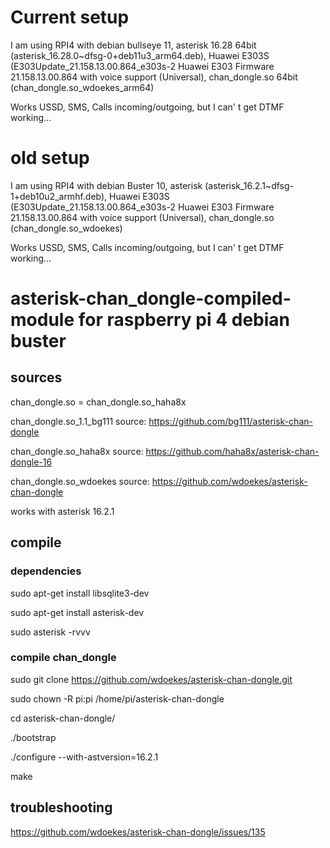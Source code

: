 # Current setup

I am using RPI4 with debian bullseye 11, asterisk 16.28 64bit (asterisk_16.28.0~dfsg-0+deb11u3_arm64.deb), Huawei E303S (E303Update_21.158.13.00.864_e303s-2 Huawei E303 Firmware 21.158.13.00.864 with voice support (Universal), chan_dongle.so 64bit (chan_dongle.so_wdoekes_arm64)

Works USSD, SMS, Calls incoming/outgoing, but I can' t get DTMF working...

# old setup

I am using RPI4 with debian Buster 10, asterisk (asterisk_16.2.1~dfsg-1+deb10u2_armhf.deb), Huawei E303S (E303Update_21.158.13.00.864_e303s-2 Huawei E303 Firmware 21.158.13.00.864 with voice support (Universal), chan_dongle.so (chan_dongle.so_wdoekes)

Works USSD, SMS, Calls incoming/outgoing, but I can' t get DTMF working...


# asterisk-chan_dongle-compiled-module for raspberry pi 4 debian buster

## sources

chan_dongle.so = chan_dongle.so_haha8x

chan_dongle.so_1.1_bg111 source: https://github.com/bg111/asterisk-chan-dongle

chan_dongle.so_haha8x source: https://github.com/haha8x/asterisk-chan-dongle-16

chan_dongle.so_wdoekes source: https://github.com/wdoekes/asterisk-chan-dongle

works with asterisk 16.2.1

## compile
### dependencies
sudo apt-get install libsqlite3-dev

sudo apt-get install asterisk-dev

sudo asterisk -rvvv


### compile chan_dongle
sudo git clone https://github.com/wdoekes/asterisk-chan-dongle.git

sudo chown -R pi:pi /home/pi/asterisk-chan-dongle

cd asterisk-chan-dongle/

./bootstrap

./configure --with-astversion=16.2.1

make

## troubleshooting

https://github.com/wdoekes/asterisk-chan-dongle/issues/135

